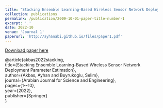 ```yaml
---
title: "Stacking Ensemble Learning-Based Wireless Sensor Network Deployment Parameter Estimation"
collection: publications
permalink: /publication/2009-10-01-paper-title-number-1
excerpt: '.'
date: 2022-10
venue: 'Journal 1'
paperurl: 'http://ayhanabi.github.io/files/paper1.pdf'
---
```


[Download paper here](http://ayhanabi.github.io/files/paper1.pdf)</br>


@article{akbas2022stacking,</br>
  title={Stacking Ensemble Learning-Based Wireless Sensor Network Deployment Parameter Estimation},</br>
  author={Akbas, Ayhan and Buyrukoglu, Selim},</br>
  journal={Arabian Journal for Science and Engineering},</br>
  pages={1--10},</br>
  year={2022},</br>
  publisher={Springer}</br>
}
